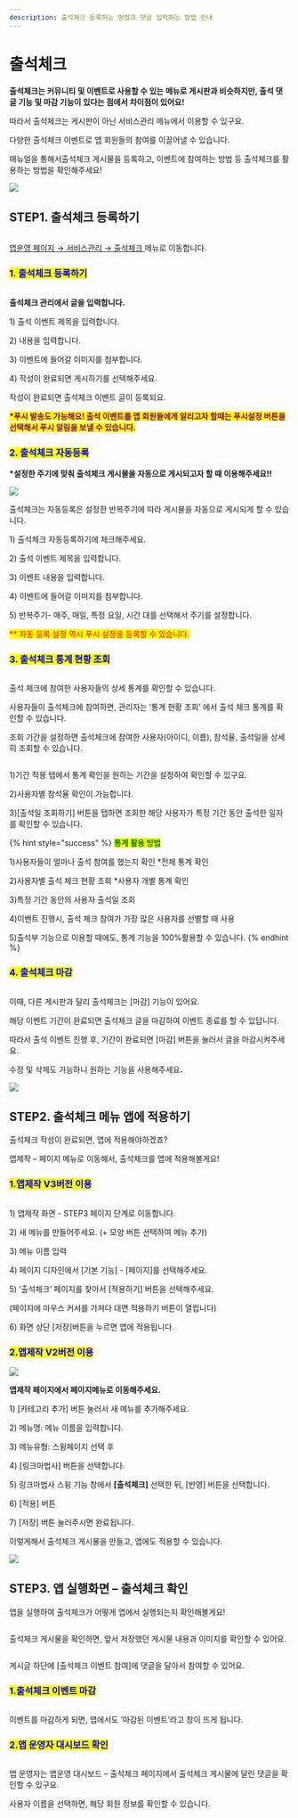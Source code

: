 ```yaml
---
description: 출석체크 등록하는 방법과 댓글 입력하는 방법 안내
---
```


# 출석체크

**출석체크는 커뮤니티 및 이벤트로 사용할 수 있는 메뉴로 게시판과 비슷하지만, 출석 댓글 기능 및 마감 기능이 있다는 점에서 차이점이 있어요!**

따라서 출석체크는 게시판이 아닌 서비스관리 메뉴에서 이용할 수 있구요.

다양한  출석체크 이벤트로 앱 회원들의 참여를 이끌어낼 수 있습니다.

매뉴얼을 통해서출석체크 게시물을 등록하고, 이벤트에 참여하는 방법 등 출석체크를 활용하는 방법을 확인해주세요!

![](<../../../.gitbook/assets/구분선 (1) (1) (1).PNG>)

## **STEP1. 출석체크 등록하기**

<div align="left"><img src="https://wp.swing2app.co.kr/wp-content/uploads/2018/10/%EC%B6%9C%EC%84%9D%EC%B2%B4%ED%81%AC1_2020.03.png" alt=""></div>

[앱운영 페이지 → 서비스관리 → 출석체크 ](http://www.swing2app.co.kr/view/attendance_board)메뉴로 이동합니다.



### <mark style="color:blue;">**1. 출석체크 등록하기**</mark>

<div align="left"><img src="https://wp.swing2app.co.kr/wp-content/uploads/2018/10/%EC%B6%9C%EC%84%9D%EC%B2%B4%ED%81%AC_2.png" alt=""></div>

**출석체크 관리에서 글을 입력합니다.**

1\) 출석 이벤트 제목을 입력합니다.

2\) 내용을 입력합니다.

3\) 이벤트에 들어갈 이미지를 첨부합니다.

4\) 작성이 완료되면 게시하기를 선택해주세요.

작성이 완료되면 출석체크 이벤트 글이 등록되요.

<mark style="color:purple;">**\*푸시 발송도 가능해요! 출석 이벤트를 앱 회원들에게 알리고자 할때는 푸시설정 버튼을 선택해서 푸시 알림을 보낼 수 있습니다.**</mark>



### <mark style="color:blue;">**2. 출석체크 자동등록**</mark>

**\*설정한 주기에 맞춰 출석체크 게시물을 자동으로 게시되고자 할 때 이용해주세요!!**

![](https://wp.swing2app.co.kr/wp-content/uploads/2018/10/%EC%B6%9C%EC%84%9D%EC%B2%B4%ED%81%AC_4.png)

출석체크는 자동등록은 설정한 반복주기에 따라 게시물을 자동으로 게시되게 할 수 있습니다.

1\) 출석체크 자동등록하기에 체크해주세요.

2\) 출석 이벤트 제목을 입력합니다.

3\) 이벤트 내용을 입력합니다.

4\) 이벤트에 들어갈 이미지를 첨부합니다.

5\) 반복주기- 매주, 매일, 특정 요일, 시간 대를 선택해서 주기를 설정합니다.

<mark style="color:red;">\*\* 자동 등록 설정 역시 푸시 설정을 등록할 수 있습니다.</mark>



### <mark style="color:blue;">**3. 출석체크 통계 현황 조회**</mark>

<figure><img src="../../../.gitbook/assets/출석1.png" alt=""><figcaption></figcaption></figure>

출석 체크에 참여한 사용자들의 상세 통계를 확인할 수 있습니다.

사용자들이 출석체크에 참여하면, 관리자는 ‘통계 현황 조회’ 에서 출석 체크 통계를 확인할 수 있습니다.

조회 기간을 설정하면 출석체크에 참여한 사용자(아이디, 이름), 참석율, 출석일을 상세히 조회할 수 있습니다.



<figure><img src="../../../.gitbook/assets/출석2.png" alt=""><figcaption></figcaption></figure>

1\)기간 적용 탭에서 통계 확인을 원하는 기간을 설정하여 확인할 수 있구요.

2\)사용자별 참석율 확인이 가능합니다.

3\)\[출석일 조회하기] 버튼을 탭하면 조회한 해당 사용자가 특정 기간 동안 출석한 일자를 확인할 수 있습니다.

{% hint style="success" %}
<mark style="color:green;">**통계 활용 방법**</mark>

1\)사용자들이 얼마나 출석 참여를 했는지 확인 \*전체 통계 확인

2\)사용자별 출석 체크 현황 조회 \*사용자 개별 통계 확인

3\)특정 기간 동안의 사용자 출석일 조회&#x20;

4\)이벤트 진행시, 출석 체크 참여가 가장 많은 사용자를 선별할 때 사용

5\)출석부 기능으로 이용할 때에도, 통계 기능을 100%활용할 수 있습니다.
{% endhint %}



### <mark style="color:blue;">**4. 출석체크 마감**</mark>

<div align="left"><img src="https://wp.swing2app.co.kr/wp-content/uploads/2018/10/%EC%B6%9C%EC%84%9D%EC%B2%B4%ED%81%AC_3.png" alt=""></div>

이때, 다른 게시판과 달리 출석체크는 \[마감] 기능이 있어요.

해당 이벤트 기간이 완료되면 출석체크 글을 마감하여 이벤트 종료를 할 수 있답니다.

따라서 출석 이벤트 진행 후, 기간이 완료되면 \[마감] 버튼을 눌러서 글을 마감시켜주세요.

수정 및 삭제도 가능하니 원하는 기능을 사용해주세&#xC694;**.**



![](<../../../.gitbook/assets/구분선 (1) (1) (1).PNG>)

## **STEP2. 출석체크 메뉴 앱에 적용하기**

출석체크 작성이 완료되면, 앱에 적용해야하겠죠?

앱제작 – 페이지 메뉴로 이동해서, 출석체크를 앱에 적용해볼게요!



### <mark style="color:blue;">1.앱제작 V3버전 이용</mark>

<figure><img src="../../../.gitbook/assets/출석체크.png" alt=""><figcaption></figcaption></figure>

1\) 앱제작 화면 - STEP3 페이지 단계로 이동합니다.

2\) 새 메뉴를 만들어주세요. (+ 모양 버튼 선택하여 메뉴 추가)

3\) 메뉴 이름 입력

4\) 페이지 디자인에서 \[기본 기능] - \[페이지]를 선택해주세요.&#x20;

5\) ‘출석체크’ 페이지를 찾아서 \[적용하기] 버튼을 선택해주세요.&#x20;

(페이지에 마우스 커서를 가져다 대면 적용하기 버튼이 열립니다)

6\) 화면 상단 \[저장]버튼을 누르면 앱에 적용됩니다.&#x20;



### <mark style="color:blue;">2.앱제작 V2버전 이용</mark>

![](https://wp.swing2app.co.kr/wp-content/uploads/2018/10/%EC%8A%A4%EC%9C%99-%EA%B8%B0%EB%8A%A5-%EC%B6%9C%EC%84%9D%EC%B2%B4%ED%81%ACnew.png)

**앱제작 페이지에서 페이지메뉴로 이동해주세요.**

1\) \[카테고리 추가] 버튼 눌러서 새 메뉴를 추가해주세요.

2\) 메뉴명: 메뉴 이름을 입력합니다.&#x20;

3\) 메뉴유형: 스윙페이지 선택 후

4\) \[링크마법사] 버튼을 선택합니다.

5\) 링크마법사 스윙 기능 창에서 **\[출석체크]** 선택한 뒤,  \[반영] 버튼을 선택합니다.&#x20;

6\) \[적용] 버튼

7\) \[저장] 버튼 눌러주시면 완료됩니다.

이렇게해서 출석체크 게시물을 만들고, 앱에도 적용할 수 있습니다.

![](<../../../.gitbook/assets/구분선 (1) (1) (1).PNG>)

## **STEP3. 앱 실행화면 – 출석체크 확인**

앱을 실행하여 출석체크가 어떻게 앱에서 실행되는지 확인해볼게요!

<div align="left"><img src="https://wp.swing2app.co.kr/wp-content/uploads/2018/10/%EC%B6%9C%EC%84%9D%EC%B2%B4%ED%81%AC3_20.03.png" alt=""></div>

출석체크 게시물을 확인하면, 앞서 저장했던 게시물 내용과 이미지를 확인할 수 있어요.



<div align="left"><figure><img src="https://wp.swing2app.co.kr/wp-content/uploads/2018/10/%EC%B6%9C%EC%84%9D%EC%B2%B4%ED%81%AC4_20.03.png" alt=""><figcaption></figcaption></figure></div>

게시글 하단에 \[출석체크 이벤트 참여]에 댓글을 달아서 참여할 수 있어요.



### <mark style="color:blue;">**1.출석체크 이벤트 마감**</mark>

<div align="left"><figure><img src="https://wp.swing2app.co.kr/wp-content/uploads/2018/10/%EC%B6%9C%EC%84%9D%EC%B2%B4%ED%81%AC5_20.03.png" alt=""><figcaption></figcaption></figure></div>

이벤트를 마감하게 되면, 앱에서도 ‘마감된 이벤트’라고 창이 뜨게 됩니다.



### <mark style="color:blue;">**2.앱 운영자 대시보드 확인**</mark>

<div align="left"><img src="https://wp.swing2app.co.kr/wp-content/uploads/2018/10/%EC%B6%9C%EC%84%9D%EC%B2%B4%ED%81%AC6_20.03.png" alt=""></div>

앱 운영자는 앱운영 대시보드 – 출석체크 페이지에서 출석체크 게시물에 달린 댓글을 확인할 수 있구요.

사용자 이름을 선택하면, 해당 회원 정보를 확인할 수 있습니다.

